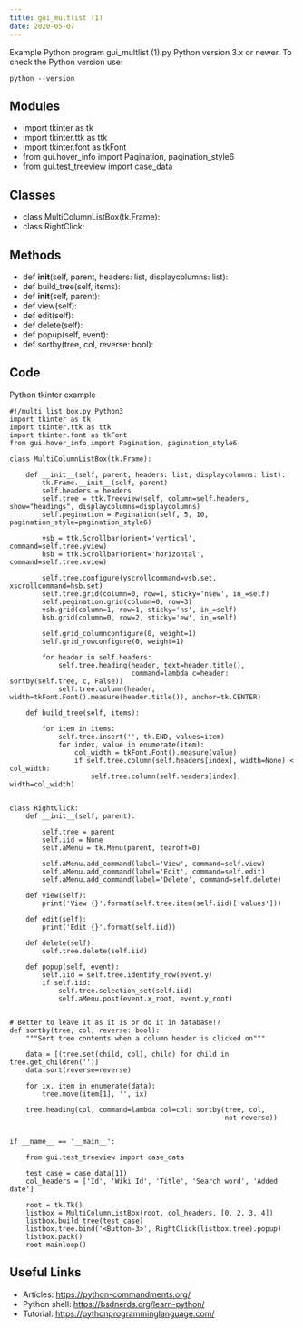 ```yaml
---
title: gui_multlist (1)
date: 2020-05-07
---
```

Example Python program gui_multlist (1).py
Python version 3.x or newer.
To check the Python version use:

    python --version

## Modules

* import tkinter as tk
* import tkinter.ttk as ttk
* import tkinter.font as tkFont
* from gui.hover_info import Pagination, pagination_style6
* from gui.test_treeview import case_data

## Classes

* class MultiColumnListBox(tk.Frame):
* class RightClick:

## Methods

* def __init__(self, parent, headers: list, displaycolumns: list):
* def build_tree(self, items):
* def __init__(self, parent):
* def view(self):
* def edit(self):
* def delete(self):
* def popup(self, event):
* def sortby(tree, col, reverse: bool):

## Code

Python tkinter example

    #!/multi_list_box.py Python3
    import tkinter as tk
    import tkinter.ttk as ttk
    import tkinter.font as tkFont
    from gui.hover_info import Pagination, pagination_style6
    
    class MultiColumnListBox(tk.Frame):
    
        def __init__(self, parent, headers: list, displaycolumns: list):
            tk.Frame.__init__(self, parent)
            self.headers = headers
            self.tree = ttk.Treeview(self, column=self.headers, show="headings", displaycolumns=displaycolumns)
            self.pegination = Pagination(self, 5, 10, pagination_style=pagination_style6)
    
            vsb = ttk.Scrollbar(orient='vertical', command=self.tree.yview)
            hsb = ttk.Scrollbar(orient='horizontal', command=self.tree.xview)
    
            self.tree.configure(yscrollcommand=vsb.set, xscrollcommand=hsb.set)
            self.tree.grid(column=0, row=1, sticky='nsew', in_=self)
            self.pegination.grid(column=0, row=3)
            vsb.grid(column=1, row=1, sticky='ns', in_=self)
            hsb.grid(column=0, row=2, sticky='ew', in_=self)
    
            self.grid_columnconfigure(0, weight=1)
            self.grid_rowconfigure(0, weight=1)
    
            for header in self.headers:
                self.tree.heading(header, text=header.title(),
                                  command=lambda c=header: sortby(self.tree, c, False))
                self.tree.column(header, width=tkFont.Font().measure(header.title()), anchor=tk.CENTER)
    
        def build_tree(self, items):
    
            for item in items:
                self.tree.insert('', tk.END, values=item)
                for index, value in enumerate(item):
                    col_width = tkFont.Font().measure(value)
                    if self.tree.column(self.headers[index], width=None) < col_width:
                        self.tree.column(self.headers[index], width=col_width)
    
    
    class RightClick:
        def __init__(self, parent):
    
            self.tree = parent
            self.iid = None
            self.aMenu = tk.Menu(parent, tearoff=0)
    
            self.aMenu.add_command(label='View', command=self.view)
            self.aMenu.add_command(label='Edit', command=self.edit)
            self.aMenu.add_command(label='Delete', command=self.delete)
    
        def view(self):
            print('View {}'.format(self.tree.item(self.iid)['values']))
    
        def edit(self):
            print('Edit {}'.format(self.iid))
    
        def delete(self):
            self.tree.delete(self.iid)
    
        def popup(self, event):
            self.iid = self.tree.identify_row(event.y)
            if self.iid:
                self.tree.selection_set(self.iid)
                self.aMenu.post(event.x_root, event.y_root)
    
    
    # Better to leave it as it is or do it in database!?
    def sortby(tree, col, reverse: bool):
        """Sort tree contents when a column header is clicked on"""
    
        data = [(tree.set(child, col), child) for child in tree.get_children('')]
        data.sort(reverse=reverse)
    
        for ix, item in enumerate(data):
            tree.move(item[1], '', ix)
    
        tree.heading(col, command=lambda col=col: sortby(tree, col,
                                                         not reverse))
    
    
    if __name__ == '__main__':
    
        from gui.test_treeview import case_data
    
        test_case = case_data(11)
        col_headers = ['Id', 'Wiki Id', 'Title', 'Search word', 'Added date']
    
        root = tk.Tk()
        listbox = MultiColumnListBox(root, col_headers, [0, 2, 3, 4])
        listbox.build_tree(test_case)
        listbox.tree.bind('<Button-3>', RightClick(listbox.tree).popup)
        listbox.pack()
        root.mainloop()
    

## Useful Links

- Articles: https://python-commandments.org/
- Python shell: https://bsdnerds.org/learn-python/
- Tutorial: https://pythonprogramminglanguage.com/
